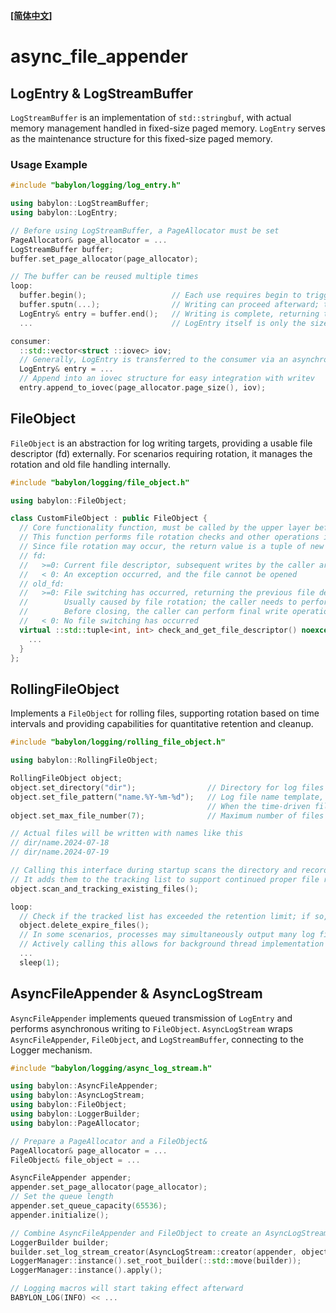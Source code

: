 **[[简体中文]](async_file_appender.zh-cn.md)**

# async_file_appender

## LogEntry & LogStreamBuffer

`LogStreamBuffer` is an implementation of `std::stringbuf`, with actual memory management handled in fixed-size paged memory. `LogEntry` serves as the maintenance structure for this fixed-size paged memory.

### Usage Example

```c++
#include "babylon/logging/log_entry.h"

using babylon::LogStreamBuffer;
using babylon::LogEntry;

// Before using LogStreamBuffer, a PageAllocator must be set
PageAllocator& page_allocator = ...
LogStreamBuffer buffer;
buffer.set_page_allocator(page_allocator);

// The buffer can be reused multiple times
loop:
  buffer.begin();                   // Each use requires begin to trigger preparation actions
  buffer.sputn(...);                // Writing can proceed afterward; typically, this is not called directly, but acts as the underlying mechanism of LogStream
  LogEntry& entry = buffer.end();   // Writing is complete, returning the final assembled result
  ...                               // LogEntry itself is only the size of one cache line, allowing for lightweight copying and transferring

consumer:
  ::std::vector<struct ::iovec> iov;
  // Generally, LogEntry is transferred to the consumer via an asynchronous queue
  LogEntry& entry = ...
  // Append into an iovec structure for easy integration with writev
  entry.append_to_iovec(page_allocator.page_size(), iov);
```

## FileObject

`FileObject` is an abstraction for log writing targets, providing a usable file descriptor (fd) externally. For scenarios requiring rotation, it manages the rotation and old file handling internally.

```c++
#include "babylon/logging/file_object.h"

using babylon::FileObject;

class CustomFileObject : public FileObject {
  // Core functionality function, must be called by the upper layer before each write to obtain the file descriptor
  // This function performs file rotation checks and other operations internally, returning the final prepared descriptor
  // Since file rotation may occur, the return value is a tuple of new and old descriptors (fd, old_fd)
  // fd:
  //   >=0: Current file descriptor, subsequent writes by the caller are initiated using this descriptor
  //   < 0: An exception occurred, and the file cannot be opened
  // old_fd:
  //   >=0: File switching has occurred, returning the previous file descriptor
  //        Usually caused by file rotation; the caller needs to perform a close action
  //        Before closing, the caller can perform final write operations, etc.
  //   < 0: No file switching has occurred
  virtual ::std::tuple<int, int> check_and_get_file_descriptor() noexcept override {
    ...
  }
};
```

## RollingFileObject

Implements a `FileObject` for rolling files, supporting rotation based on time intervals and providing capabilities for quantitative retention and cleanup.

```c++
#include "babylon/logging/rolling_file_object.h"

using babylon::RollingFileObject;

RollingFileObject object;
object.set_directory("dir");                // Directory for log files
object.set_file_pattern("name.%Y-%m-%d");   // Log file name template, supports strftime syntax
                                            // When the time-driven file name changes, file rotation occurs
object.set_max_file_number(7);              // Maximum number of files to retain

// Actual files will be written with names like this
// dir/name.2024-07-18
// dir/name.2024-07-19

// Calling this interface during startup scans the directory and records existing files matching the pattern
// It adds them to the tracking list to support continued proper file retention during restart scenarios
object.scan_and_tracking_existing_files();

loop:
  // Check if the tracked list has exceeded the retention limit; if so, perform cleanup
  object.delete_expire_files();
  // In some scenarios, processes may simultaneously output many log files
  // Actively calling this allows for background thread implementation of all log expiration deletions
  ...
  sleep(1);
```

## AsyncFileAppender & AsyncLogStream

`AsyncFileAppender` implements queued transmission of `LogEntry` and performs asynchronous writing to `FileObject`. `AsyncLogStream` wraps `AsyncFileAppender`, `FileObject`, and `LogStreamBuffer`, connecting to the Logger mechanism.

```c++
#include "babylon/logging/async_log_stream.h"

using babylon::AsyncFileAppender;
using babylon::AsyncLogStream;
using babylon::FileObject;
using babylon::LoggerBuilder;
using babylon::PageAllocator;

// Prepare a PageAllocator and a FileObject&
PageAllocator& page_allocator = ...
FileObject& file_object = ...

AsyncFileAppender appender;
appender.set_page_allocator(page_allocator);
// Set the queue length
appender.set_queue_capacity(65536);
appender.initialize();

// Combine AsyncFileAppender and FileObject to create an AsyncLogStream capable of generating a Logger
LoggerBuilder builder;
builder.set_log_stream_creator(AsyncLogStream::creator(appender, object));
LoggerManager::instance().set_root_builder(::std::move(builder));
LoggerManager::instance().apply();

// Logging macros will start taking effect afterward
BABYLON_LOG(INFO) << ...
```
